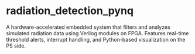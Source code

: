 # radiation_detection_pynq
A hardware-accelerated embedded system that filters and analyzes simulated radiation data using Verilog modules on FPGA. Features real-time threshold alerts, interrupt handling, and Python-based visualization on the PS side.
